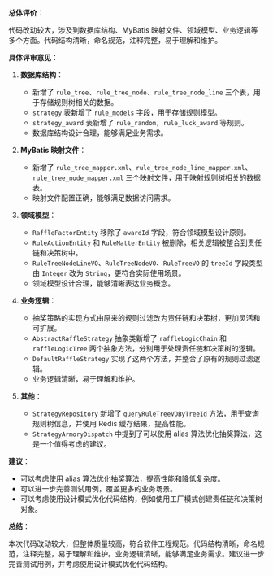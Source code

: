 **总体评价**：

代码改动较大，涉及到数据库结构、MyBatis 映射文件、领域模型、业务逻辑等多个方面。代码结构清晰，命名规范，注释完整，易于理解和维护。

**具体评审意见**：

1. **数据库结构**：
    * 新增了 `rule_tree`、`rule_tree_node`、`rule_tree_node_line` 三个表，用于存储规则树相关的数据。
    *  `strategy` 表新增了 `rule_models` 字段，用于存储规则模型。
    *  `strategy_award` 表新增了 `rule_random, rule_luck_award` 等规则。
    *  数据库结构设计合理，能够满足业务需求。

2. **MyBatis 映射文件**：
    * 新增了 `rule_tree_mapper.xml`、`rule_tree_node_line_mapper.xml`、`rule_tree_node_mapper.xml` 三个映射文件，用于映射规则树相关的数据表。
    * 映射文件配置正确，能够满足数据访问需求。

3. **领域模型**：
    * `RaffleFactorEntity` 移除了 `awardId` 字段，符合领域模型设计原则。
    * `RuleActionEntity` 和 `RuleMatterEntity` 被删除，相关逻辑被整合到责任链和决策树中。
    * `RuleTreeNodeLineVO`、`RuleTreeNodeVO`、`RuleTreeVO` 的 `treeId` 字段类型由 `Integer` 改为 `String`，更符合实际使用场景。
    * 领域模型设计合理，能够清晰表达业务概念。

4. **业务逻辑**：
    * 抽奖策略的实现方式由原来的规则过滤改为责任链和决策树，更加灵活和可扩展。
    * `AbstractRaffleStrategy` 抽象类新增了 `raffleLogicChain` 和 `raffleLogicTree` 两个抽象方法，分别用于处理责任链和决策树的逻辑。
    * `DefaultRaffleStrategy` 实现了这两个方法，并整合了原有的规则过滤逻辑。
    * 业务逻辑清晰，易于理解和维护。

5. **其他**：
    * `StrategyRepository` 新增了 `queryRuleTreeVOByTreeId` 方法，用于查询规则树信息，并使用 Redis 缓存结果，提高性能。
    * `StrategyArmoryDispatch` 中提到了可以使用 alias 算法优化抽奖算法，这是一个值得考虑的建议。

**建议**：

* 可以考虑使用 alias 算法优化抽奖算法，提高性能和降低复杂度。
* 可以进一步完善测试用例，覆盖更多的业务场景。
* 可以考虑使用设计模式优化代码结构，例如使用工厂模式创建责任链和决策树对象。

**总结**：

本次代码改动较大，但整体质量较高，符合软件工程规范。代码结构清晰，命名规范，注释完整，易于理解和维护。业务逻辑清晰，能够满足业务需求。建议进一步完善测试用例，并考虑使用设计模式优化代码结构。